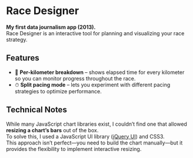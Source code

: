 # Race Designer  

**My first data journalism app (2013).**  
Race Designer is an interactive tool for planning and visualizing your race strategy.  

## Features  
- 📏 **Per-kilometer breakdown** – shows elapsed time for every kilometer so you can monitor progress throughout the race.  
- ⏱ **Split pacing mode** – lets you experiment with different pacing strategies to optimize performance.  

## Technical Notes  
While many JavaScript chart libraries exist, I couldn’t find one that allowed **resizing a chart’s bars** out of the box.  
To solve this, I used a JavaScript UI library ([jQuery UI](http://jqueryui.com/)) and CSS3.  
This approach isn’t perfect—you need to build the chart manually—but it provides the flexibility to implement interactive resizing.  

